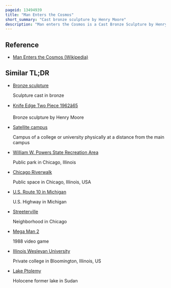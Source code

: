 ```yaml
---
pageid: 13494939
title: "Man Enters the Cosmos"
short_summary: "Cast bronze sculpture by Henry Moore"
description: "Man enters the Cosmos is a Cast Bronze Sculpture by Henry Moore on Lake Michigan lakefront outside the Adler Planetarium in the Museum Campus Area of Downtown Chicago Illinois."
---
```


## Reference

- [Man Enters the Cosmos (Wikipedia)](https://en.wikipedia.org/?curid=13494939)

## Similar TL;DR

- [Bronze sculpture](/tldr/en/bronze-sculpture)

  Sculpture cast in bronze

- [Knife Edge Two Piece 1962â65](/tldr/en/knife-edge-two-piece-196265)

  Bronze sculpture by Henry Moore

- [Satellite campus](/tldr/en/satellite-campus)

  Campus of a college or university physically at a distance from the main campus

- [William W. Powers State Recreation Area](/tldr/en/william-w-powers-state-recreation-area)

  Public park in Chicago, Illinois

- [Chicago Riverwalk](/tldr/en/chicago-riverwalk)

  Public space in Chicago, Illinois, USA

- [U.S. Route 10 in Michigan](/tldr/en/us-route-10-in-michigan)

  U.S. Highway in Michigan

- [Streeterville](/tldr/en/streeterville)

  Neighborhood in Chicago

- [Mega Man 2](/tldr/en/mega-man-2)

  1988 video game

- [Illinois Wesleyan University](/tldr/en/illinois-wesleyan-university)

  Private college in Bloomington, Illinois, US

- [Lake Ptolemy](/tldr/en/lake-ptolemy)

  Holocene former lake in Sudan
